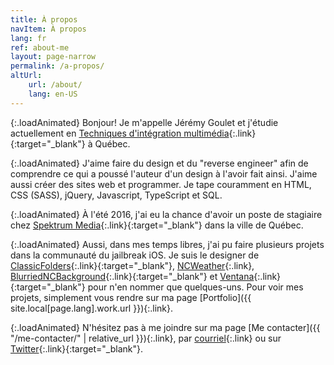 ```yaml
---
title: À propos
navItem: À propos
lang: fr
ref: about-me
layout: page-narrow
permalink: /a-propos/
altUrl:
    url: /about/
    lang: en-US
---
```

{:.loadAnimated}
Bonjour! Je m'appelle Jérémy Goulet et j'étudie actuellement en [Techniques d'intégration multimédia](http://timcsf.ca/public/){:.link}{:target="_blank"} à Québec.

{:.loadAnimated}
J'aime faire du design et du "reverse engineer" afin de comprendre ce qui a poussé l'auteur d'un design à l'avoir fait ainsi. J'aime aussi créer des sites web et programmer. Je tape couramment en HTML, CSS (SASS), jQuery, Javascript, TypeScript et SQL.

{:.loadAnimated}
À l'été 2016, j'ai eu la chance d'avoir un poste de stagiaire chez [Spektrum Media](https://spektrummedia.com/){:.link}{:target="_blank"} dans la ville de Québec.

{:.loadAnimated}
Aussi, dans mes temps libres, j'ai pu faire plusieurs projets dans la communauté du jailbreak iOS. 
Je suis le designer de [ClassicFolders](http://cydia.saurik.com/package/org.coolstar.classicfolders2){:.link}{:target="_blank"}, 
[NCWeather](/work/#ncweather){:.link}, [BlurriedNCBackground](http://cydia.saurik.com/package/org.thebigboss.blurriedncbackground/){:.link}{:target="_blank"} 
et [Ventana](http://cydia.saurik.com/package/org.coolstar.ventana/){:.link}{:target="_blank"} pour n'en nommer que quelques-uns. 
Pour voir mes projets, simplement vous rendre sur ma page [Portfolio]({{ site.local[page.lang].work.url }}){:.link}.

{:.loadAnimated}
N'hésitez pas à me joindre sur ma page [Me contacter]({{ "/me-contacter/" | relative_url }}){:.link}, par [courriel](mailto:info@jeremygoulet.ca){:.link} ou sur [Twitter](https://twitter.com/jeremygoulet){:.link}{:target="_blank"}.
